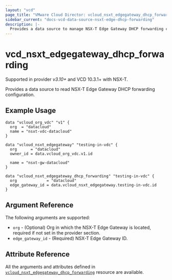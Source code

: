```yaml
---
layout: "vcd"
page_title: "VMware Cloud Director: vcloud_nsxt_edgegateway_dhcp_forwarding"
sidebar_current: "docs-vcd-data-source-nsxt-edge-dhcp-forwarding"
description: |-
  Provides a data source to manage NSX-T Edge Gateway DHCP forwarding configuration.
---
```


# vcd\_nsxt\_edgegateway\_dhcp\_forwarding

Supported in provider *v3.10+* and VCD 10.3.1+ with NSX-T.

Provides a data source to read NSX-T Edge Gateway DHCP forwarding configuration.

## Example Usage

```hcl
data "vcloud_org_vdc" "v1" {
  org  = "datacloud"
  name = "nsxt-vdc-datacloud"
}

data "vcloud_nsxt_edgegateway" "testing-in-vdc" {
  org      = "datacloud"
  owner_id = data.vcloud_org_vdc.v1.id

  name = "nsxt-gw-datacloud"
}

data "vcloud_nsxt_edgegateway_dhcp_forwarding" "testing-in-vdc" {
  org             = "datacloud"
  edge_gateway_id = data.vcloud_nsxt_edgegateway.testing-in-vdc.id
}
```

## Argument Reference

The following arguments are supported:

* `org` - (Optional) Org in which the NSX-T Edge Gateway is located, required
  if not set in the provider section.
* `edge_gateway_id` - (Required) NSX-T Edge Gateway ID.

## Attribute Reference

All the arguments and attributes defined in
[`vcloud_nsxt_edgegateway_dhcp_forwarding`](/providers/vmware/vcd/latest/docs/resources/nsxt_edgegateway_dhcp_forwarding)
resource are available.
